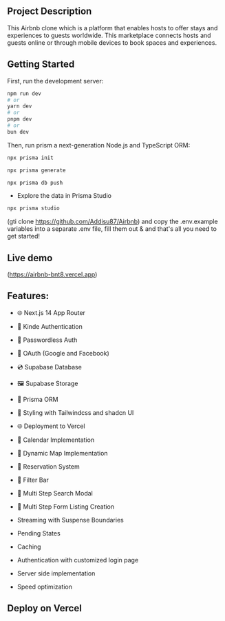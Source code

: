 ## Project Description

This Airbnb clone which is a platform that enables hosts to offer stays and experiences to guests worldwide. This marketplace connects hosts and guests online or through mobile devices to book spaces and experiences.

## Getting Started

First, run the development server:

```bash
npm run dev
# or
yarn dev
# or
pnpm dev
# or
bun dev
```

Then, run prism a next-generation Node.js and TypeScript ORM:

```bash
npx prisma init
```

```bash
npx prisma generate
```

```bash
npx prisma db push
```

- Explore the data in Prisma Studio

```bash
npx prisma studio
```

(gti clone https://github.com/Addisu87/Airbnb)
and copy the .env.example variables into a separate .env file, fill them out & and that's all you need to get started!

## Live demo

(https://airbnb-bnt8.vercel.app)

## Features:

- 🌐 Next.js 14 App Router
- 🔐 Kinde Authentication
- 📧 Passwordless Auth
- 🔑 OAuth (Google and Facebook)
- 💿 Supabase Database
- 🖼️ Supabase Storage
- 💨 Prisma ORM
- 🎨 Styling with Tailwindcss and shadcn UI
- 🌐 Deployment to Vercel
- 📅 Calendar Implementation
- 📍 Dynamic Map Implementation
- 📒 Reservation System
- 🧠 Filter Bar
- 🔎 Multi Step Search Modal
- 📝 Multi Step Form Listing Creation

- Streaming with Suspense Boundaries
- Pending States
- Caching
- Authentication with customized login page
- Server side implementation
- Speed optimization

## Deploy on Vercel
